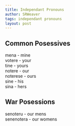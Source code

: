 ```yaml
---
title: Independant Pronouns
author: SRWeaver
tags: independant pronouns
layout: post
---
```

## Common Posessives
mena - mine<br />
votere - your<br />
tine - yours<br />
notere - our<br />
noterese - ours<br />
sine - his<br />
sina - hers<br />

## War Posessions
senoteru - our mens<br />
senenotera - our womens
